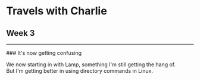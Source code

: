 # Travels with Charlie
## Week 3
<hr />
### It's now getting confusing

We now starting in with Lamp, something I'm still getting the hang of.
<br /> 
But I'm getting better in using directory commands in Linux.
